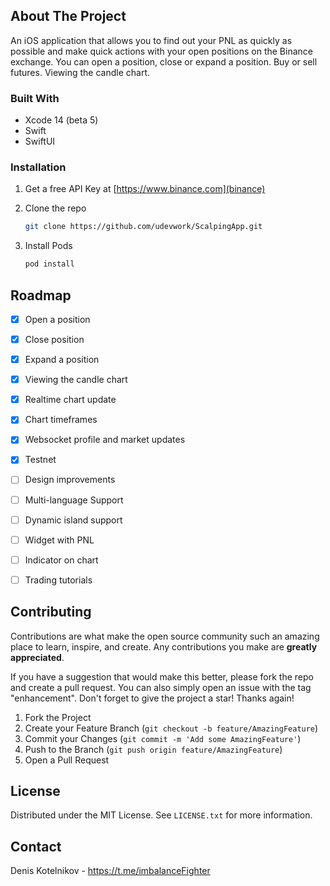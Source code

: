 ## About The Project

An iOS application that allows you to find out your PNL as quickly as possible and make quick actions with your open positions on the Binance exchange. 
You can open a position, close or expand a position. Buy or sell futures. Viewing the candle chart.


### Built With

* Xcode 14 (beta 5)
* Swift
* SwiftUI

### Installation


1. Get a free API Key at [https://www.binance.com](binance)

2. Clone the repo
   ```sh
   git clone https://github.com/udevwork/ScalpingApp.git
   ```
3. Install Pods
   ```sh
   pod install
   ```

<!-- ROADMAP -->
## Roadmap

- [x] Open a position
- [x] Close position
- [x] Expand a position
- [x] Viewing the candle chart
- [x] Realtime chart update
- [x] Chart timeframes
- [x] Websocket profile and market updates
- [x] Testnet
- [ ] Design improvements
- [ ] Multi-language Support
- [ ] Dynamic island support
- [ ] Widget with PNL
- [ ] Indicator on chart
- [ ] Trading tutorials


<!-- CONTRIBUTING -->
## Contributing

Contributions are what make the open source community such an amazing place to learn, inspire, and create. Any contributions you make are **greatly appreciated**.

If you have a suggestion that would make this better, please fork the repo and create a pull request. You can also simply open an issue with the tag "enhancement".
Don't forget to give the project a star! Thanks again!

1. Fork the Project
2. Create your Feature Branch (`git checkout -b feature/AmazingFeature`)
3. Commit your Changes (`git commit -m 'Add some AmazingFeature'`)
4. Push to the Branch (`git push origin feature/AmazingFeature`)
5. Open a Pull Request

<!-- LICENSE -->
## License

Distributed under the MIT License. See `LICENSE.txt` for more information.

<!-- CONTACT -->
## Contact
Denis Kotelnikov -  https://t.me/imbalanceFighter
